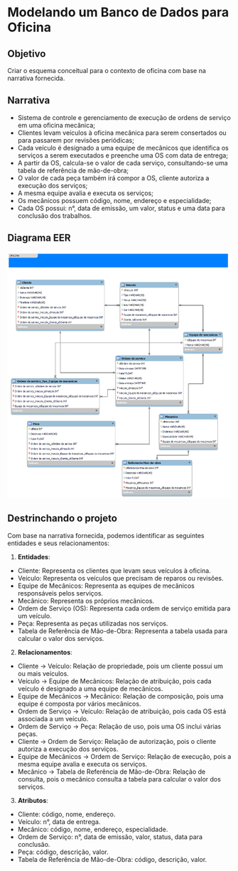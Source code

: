 # Modelando um Banco de Dados para Oficina

## Objetivo

Criar o esquema conceitual para o contexto de oficina com base na narrativa fornecida.

## Narrativa

- Sistema de controle e gerenciamento de execução de ordens de serviço em uma oficina mecânica;
- Clientes levam veículos à oficina mecânica para serem consertados ou para passarem por revisões periódicas;
- Cada veículo é designado a uma equipe de mecânicos que identifica os serviços a serem executados e preenche uma OS com data de entrega;
- A partir da OS, calcula-se o valor de cada serviço, consultando-se uma tabela de referência de mão-de-obra;
- O valor de cada peça também irá compor a OS, cliente autoriza a execução dos serviços;
- A mesma equipe avalia e executa os serviços;
- Os mecânicos possuem código, nome, endereço e especialidade;
- Cada OS possui: n°, data de emissão, um valor, status e uma data para conclusão dos trabalhos.

## Diagrama EER

![diagrama](https://github.com/devcaiada/oficina-db-EER/blob/main/assets/Oficina%20DB.png?raw=true)

## Destrinchando o projeto

Com base na narrativa fornecida, podemos identificar as seguintes entidades e seus relacionamentos:

1. **Entidades**:

- Cliente: Representa os clientes que levam seus veículos à oficina.
- Veículo: Representa os veículos que precisam de reparos ou revisões.
- Equipe de Mecânicos: Representa as equipes de mecânicos responsáveis pelos serviços.
- Mecânico: Representa os próprios mecânicos.
- Ordem de Serviço (OS): Representa cada ordem de serviço emitida para um veículo.
- Peça: Representa as peças utilizadas nos serviços.
- Tabela de Referência de Mão-de-Obra: Representa a tabela usada para calcular o valor dos serviços.

2. **Relacionamentos**:

- Cliente → Veículo: Relação de propriedade, pois um cliente possui um ou mais veículos.
- Veículo → Equipe de Mecânicos: Relação de atribuição, pois cada veículo é designado a uma equipe de mecânicos.
- Equipe de Mecânicos → Mecânico: Relação de composição, pois uma equipe é composta por vários mecânicos.
- Ordem de Serviço → Veículo: Relação de atribuição, pois cada OS está associada a um veículo.
- Ordem de Serviço → Peça: Relação de uso, pois uma OS inclui várias peças.
- Cliente → Ordem de Serviço: Relação de autorização, pois o cliente autoriza a execução dos serviços.
- Equipe de Mecânicos → Ordem de Serviço: Relação de execução, pois a mesma equipe avalia e executa os serviços.
- Mecânico → Tabela de Referência de Mão-de-Obra: Relação de consulta, pois o mecânico consulta a tabela para calcular o valor dos serviços.

3. **Atributos**:

- Cliente: código, nome, endereço.
- Veículo: n°, data de entrega.
- Mecânico: código, nome, endereço, especialidade.
- Ordem de Serviço: n°, data de emissão, valor, status, data para conclusão.
- Peça: código, descrição, valor.
- Tabela de Referência de Mão-de-Obra: código, descrição, valor.
